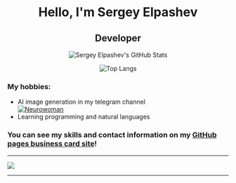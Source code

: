 <div align="center">

# Hello, I'm Sergey Elpashev
## Developer

![Sergey Elpashev's GitHub Stats](https://github-readme-stats.vercel.app/api?username=mrsedan&show_icons=true&theme=transparent)

![Top Langs](https://github-readme-stats.vercel.app/api/top-langs/?username=mrsedan&hide=kotlin&layout=compact&theme=transparent)
</div>

### My hobbies:
- AI image generation in my telegram channel <br> [![Neurowoman](https://img.shields.io/badge/Telegram-2CA5E0?style=plastic&logo=telegram&logoColor=white)](https://bit.ly/neurowomen)
- Learning programming and natural languages

### You can see my skills and contact information on my [GitHub pages business card site](https://mrsedan.github.io)!

---
[![](https://komarev.com/ghpvc/?username=mrsedan&style=for-the-badge)](https://mrsedan.github.io)

---
